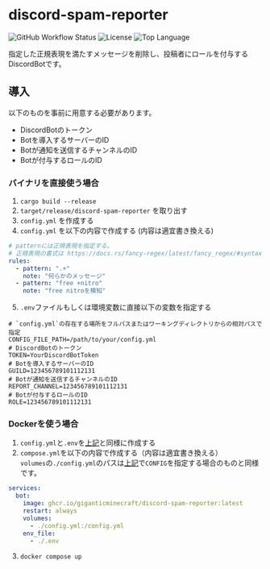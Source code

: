 # discord-spam-reporter

![GitHub Workflow Status](https://img.shields.io/github/actions/workflow/status/GiganticMinecraft/discord-spam-reporter/docker.yml?style=for-the-badge)
![License](https://img.shields.io/github/license/GiganticMinecraft/discord-spam-reporter.svg?style=for-the-badge&color=blue)
![Top Language](https://img.shields.io/github/languages/top/GiganticMinecraft/discord-spam-reporter.svg?style=for-the-badge)

指定した正規表現を満たすメッセージを削除し、投稿者にロールを付与するDiscordBotです。

## 導入

以下のものを事前に用意する必要があります。

* DiscordBotのトークン
* Botを導入するサーバーのID
* Botが通知を送信するチャンネルのID
* Botが付与するロールのID

### バイナリを直接使う場合

1. `cargo build --release`
2. `target/release/discord-spam-reporter` を取り出す
3. `config.yml` を作成する
4. `config.yml` を以下の内容で作成する (内容は適宜書き換える)

```yml
# patternには正規表現を指定する。
# 正規表現の書式は https://docs.rs/fancy-regex/latest/fancy_regex/#syntax を参照。
rules:
  - pattern: ".+"
    note: "何らかのメッセージ"
  - pattern: "free +nitro"
    note: "free nitroを検知"
```

5. `.env`ファイルもしくは環境変数に直接以下の変数を指定する

```env
# `config.yml`の存在する場所をフルパスまたはワーキングディレクトリからの相対パスで指定
CONFIG_FILE_PATH=/path/to/your/config.yml
# DiscordBotのトークン
TOKEN=YourDiscordBotToken
# Botを導入するサーバーのID
GUILD=123456789101112131
# Botが通知を送信するチャンネルのID
REPORT_CHANNEL=123456789101112131
# Botが付与するロールのID
ROLE=123456789101112131
```

### Dockerを使う場合

1. `config.yml`と`.env`を[上記](#バイナリを直接使う場合)と同様に作成する
2. `compose.yml`を以下の内容で作成する（内容は適宜書き換える）  
`volumes`の`./config.yml`のパスは[上記](#バイナリを直接使う場合)で`CONFIG`を指定する場合のものと同様です。

```yml
services:
  bot:
    image: ghcr.io/giganticminecraft/discord-spam-reporter:latest
    restart: always
    volumes:
      - ./config.yml:/config.yml
    env_file:
      - ./.env
```

3. `docker compose up`
